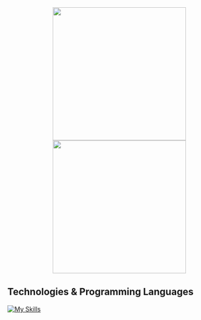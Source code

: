 
  
<!--   <img src="https://github-readme-stats.vercel.app/api/top-langs/?username=Kropanov&layout=compact&theme=tokyonight" /> -->


<!-- <div align="center"> -->
<!--   <img src="https://github-readme-stats.vercel.app/api?username=Kropanov&theme=radical" /> -->
<!-- </div> -->

<div align="center">
  <img src="https://media1.tenor.com/m/ssq0cQsNk1AAAAAd/hahah.gif" width="300" height="300"/>
  <img src="https://media1.tenor.com/m/NqURjAGH6GYAAAAd/cat-code.gif" width="300" height="300"/>
</div>

## Technologies & Programming Languages
[![My Skills](https://skillicons.dev/icons?i=js,html,css,angular,arduino,aws,bootstrap,docker,flask,git,github,materialui,mysql,mongodb,nestjs,nodejs,postgres,postman,prisma,py,react,ros,sass,sqlite,ts,vite,vscode,vue,vuetify,webstorm&perline=15)](https://skillicons.dev)

<!--   <img src="https://media1.tenor.com/m/jamG02i32d8AAAAC/vulnster-vulnster-hacking.gif" /> -->
<!--   <img src="https://media1.tenor.com/m/CzdMW7wnLn8AAAAC/coding.gif" /> -->

